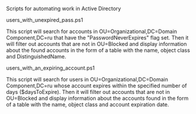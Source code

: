 Scripts for automating work in Active Directory

users_with_unexpired_pass.ps1

This script will search for accounts in OU=Organizational,DC=Domain Component,DC=ru that have the "PasswordNeverExpires" flag set. Then it will filter out accounts that are not in OU=Blocked and display information about the found accounts in the form of a table with the name, object class and DistinguishedName.

users_with_an_expiring_account.ps1


This script will search for users in OU=Organizational,DC=Domain Component,DC=ru whose account expires within the specified number of days ($daysToExpire). Then it will filter out accounts that are not in OU=Blocked and display information about the accounts found in the form of a table with the name, object class and account expiration date.
